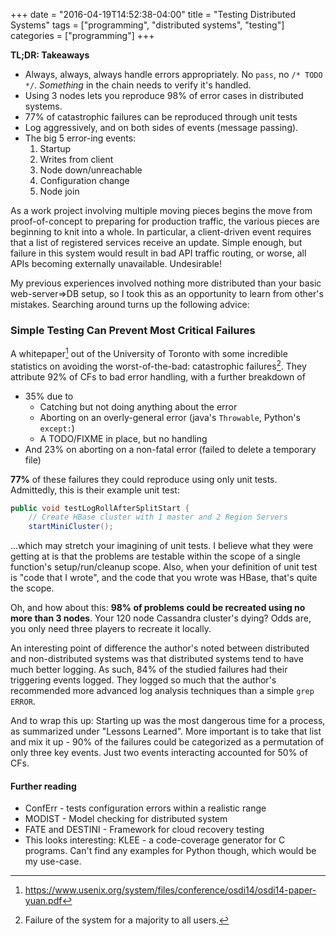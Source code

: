 +++
date = "2016-04-19T14:52:38-04:00"
title = "Testing Distributed Systems"
tags = ["programming", "distributed systems", "testing"]
categories = ["programming"]
+++

__TL;DR: Takeaways__

* Always, always, always handle errors appropriately. No `pass`, no `/* TODO
  */`. *Something* in the chain needs to verify it's handled.
* Using 3 nodes lets you reproduce 98% of error cases in distributed systems.
* 77% of catastrophic failures can be reproduced through unit tests
* Log aggressively, and on both sides of events (message passing).
* The big 5 error-ing events:
    1. Startup
    1. Writes from client
    1. Node down/unreachable
    1. Configuration change
    1. Node join
<!--more-->

As a work project involving multiple moving pieces begins the move from
proof-of-concept to preparing for production traffic, the various
pieces are beginning to knit into a whole. In particular, a client-driven event
requires that a list of registered services receive an update. Simple enough,
but failure in this system would result in bad API traffic routing, or worse,
all APIs becoming externally unavailable. Undesirable!

My previous experiences involved nothing more distributed than your basic
web-server=>DB setup, so I took this as an opportunity to learn from other's
mistakes. Searching around turns up the following advice:

### Simple Testing Can Prevent Most Critical Failures
A whitepaper[^whitepaper] out of the University of Toronto with some incredible
statistics on avoiding the worst-of-the-bad: catastrophic failures[^catfail]. They
attribute 92% of CFs to bad error handling, with a further breakdown of

* 35% due to
    * Catching but not doing anything about the error
    * Aborting on an overly-general error (java's `Throwable`, Python's
      `except:`)
    * A TODO/FIXME in place, but no handling
* And 23% on aborting on a non-fatal error (failed to delete a temporary file)

__77%__ of these failures they could reproduce using only unit tests. Admittedly,
this is their example unit test:

~~~java
public void testLogRollAfterSplitStart {
    // Create HBase cluster with 1 master and 2 Region Servers
    startMiniCluster();
~~~

...which may stretch your imagining of unit tests. I believe what they were
getting at is that the problems are testable within the scope of a single
function's setup/run/cleanup scope. Also, when your definition of unit test is
"code that I wrote", and the code that you wrote was HBase, that's quite the
scope.

Oh, and how about this: __98% of problems could be recreated using no more than
3 nodes__. Your 120 node Cassandra cluster's dying? Odds are, you only need
three players to recreate it locally.

An interesting point of difference the author's noted between distributed and
non-distributed systems was that distributed systems tend to have much better
logging. As such, 84% of the studied failures had their triggering events
logged. They logged so much that the author's recommended more advanced log
analysis techniques than a simple `grep ERROR`.

And to wrap this up: Starting up was the most dangerous time for a process, as
summarized under "Lessons Learned". More important is to take that list and mix
it up - 90% of the failures could be categorized as a permutation of only three
key events. Just two events interacting accounted for 50% of CFs.


#### Further reading
* ConfErr - tests configuration errors within a realistic range
* MODIST - Model checking for distributed system
* FATE and DESTINI - Framework for cloud recovery testing
* This looks interesting: KLEE - a code-coverage generator for C programs.
      Can't find any examples for Python though, which would be my use-case.


[^whitepaper]: https://www.usenix.org/system/files/conference/osdi14/osdi14-paper-yuan.pdf
[^catfail]: Failure of the system for a majority to all users.
